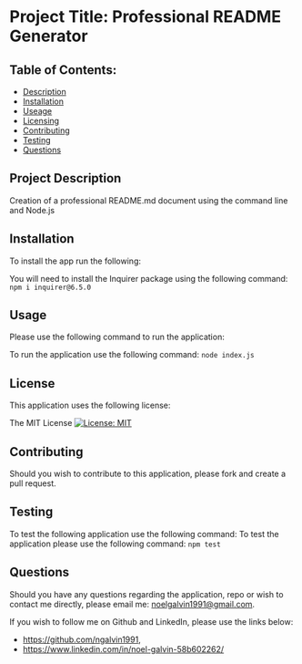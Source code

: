 # Project Title: Professional README Generator 

  ## Table of Contents: 
  - [Description](#description)
  - [Installation](#installation)
  - [Useage](#usage)
  - [Licensing](#license)
  - [Contributing](#Contributing)
  - [Testing](#runTest)
  - [Questions](#contact)

## Project Description 

Creation of a professional README.md document using the command line and Node.js

## Installation 
  To install the app run the following: 

  You will need to install the Inquirer package using the following command: ```npm i inquirer@6.5.0```

## Usage 

  Please use the following command to run the application: 

  To run the application use the following command: ```node index.js```

## License 

  This application uses the following license: 

  The MIT License
  [![License: MIT](https://img.shields.io/badge/License-MIT-yellow.svg)](https://opensource.org/licenses/MIT)

 ## Contributing 

  Should you wish to contribute to this application, please fork and create a pull request. 

 ## Testing

  To test the following application use the following command: To test the application please use the following command: ```npm test```

  ## Questions 

  Should you have any questions regarding the application, repo or wish to contact me directly, please email me: 
    noelgalvin1991@gmail.com. 

  If you wish to follow me on Github and LinkedIn, please use the links below: 
  - https://github.com/ngalvin1991,
  - https://www.linkedin.com/in/noel-galvin-58b602262/
  